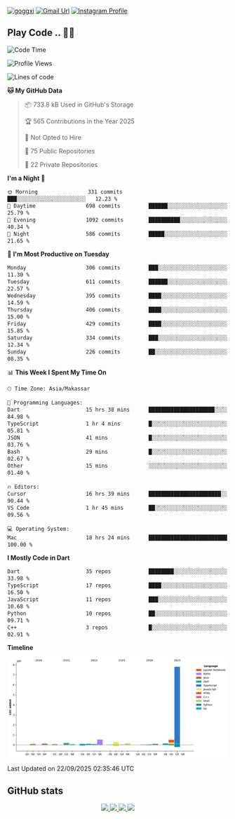 [![goggxi](https://img.shields.io/badge/Portofolio-Goggxi-orange)](https://goggxi.github.io)
[![Gmail Url](https://img.shields.io/twitter/url?label=Goggxi@gmail.com&logo=gmail&style=social&url=http%3A%2F%2Fmailto%3Acontact.Goggxi@gmail.com)](mailto:Goggxi@gmail.com) [![Instagram Profile](https://img.shields.io/twitter/url?label=moh_rifkan&logo=instagram&style=social&url=https://www.instagram.com/moh_rifkan/)](https://www.instagram.com/moh_rifkan/)

## Play Code .. 💬🚀

<!-- [![Moh Rifkan GitHub stats](https://github-readme-stats.vercel.app/api?username=goggxi&count_private=true&show_icons=true&theme=dracula&custom_title=Goggxi%20Statistic%20🚀)](https://github.com/goggxi/goggxi)

[![Top Langs](https://github-readme-stats.vercel.app/api/top-langs/?username=goggxi&langs_count=8&layout=compact&show_icons=true&theme=dracula)](https://github.com/goggxi/goggxi) -->

<!--START_SECTION:waka-->
![Code Time](http://img.shields.io/badge/Code%20Time-4%2C541%20hrs%2020%20mins-blue)

![Profile Views](http://img.shields.io/badge/Profile%20Views-1-blue)

![Lines of code](https://img.shields.io/badge/From%20Hello%20World%20I%27ve%20Written-10.3%20million%20lines%20of%20code-blue)

**🐱 My GitHub Data** 

> 📦 733.8 kB Used in GitHub's Storage 
 > 
> 🏆 565 Contributions in the Year 2025
 > 
> 🚫 Not Opted to Hire
 > 
> 📜 75 Public Repositories 
 > 
> 🔑 22 Private Repositories 
 > 
**I'm a Night 🦉** 

```text
🌞 Morning                331 commits         ███░░░░░░░░░░░░░░░░░░░░░░   12.23 % 
🌆 Daytime                698 commits         ██████░░░░░░░░░░░░░░░░░░░   25.79 % 
🌃 Evening                1092 commits        ██████████░░░░░░░░░░░░░░░   40.34 % 
🌙 Night                  586 commits         █████░░░░░░░░░░░░░░░░░░░░   21.65 % 
```
📅 **I'm Most Productive on Tuesday** 

```text
Monday                   306 commits         ███░░░░░░░░░░░░░░░░░░░░░░   11.30 % 
Tuesday                  611 commits         ██████░░░░░░░░░░░░░░░░░░░   22.57 % 
Wednesday                395 commits         ████░░░░░░░░░░░░░░░░░░░░░   14.59 % 
Thursday                 406 commits         ████░░░░░░░░░░░░░░░░░░░░░   15.00 % 
Friday                   429 commits         ████░░░░░░░░░░░░░░░░░░░░░   15.85 % 
Saturday                 334 commits         ███░░░░░░░░░░░░░░░░░░░░░░   12.34 % 
Sunday                   226 commits         ██░░░░░░░░░░░░░░░░░░░░░░░   08.35 % 
```


📊 **This Week I Spent My Time On** 

```text
🕑︎ Time Zone: Asia/Makassar

💬 Programming Languages: 
Dart                     15 hrs 38 mins      █████████████████████░░░░   84.98 % 
TypeScript               1 hr 4 mins         █░░░░░░░░░░░░░░░░░░░░░░░░   05.81 % 
JSON                     41 mins             █░░░░░░░░░░░░░░░░░░░░░░░░   03.76 % 
Bash                     29 mins             █░░░░░░░░░░░░░░░░░░░░░░░░   02.67 % 
Other                    15 mins             ░░░░░░░░░░░░░░░░░░░░░░░░░   01.40 % 

🔥 Editors: 
Cursor                   16 hrs 39 mins      ███████████████████████░░   90.44 % 
VS Code                  1 hr 45 mins        ██░░░░░░░░░░░░░░░░░░░░░░░   09.56 % 

💻 Operating System: 
Mac                      18 hrs 24 mins      █████████████████████████   100.00 % 
```

**I Mostly Code in Dart** 

```text
Dart                     35 repos            ████████░░░░░░░░░░░░░░░░░   33.98 % 
TypeScript               17 repos            ████░░░░░░░░░░░░░░░░░░░░░   16.50 % 
JavaScript               11 repos            ███░░░░░░░░░░░░░░░░░░░░░░   10.68 % 
Python                   10 repos            ██░░░░░░░░░░░░░░░░░░░░░░░   09.71 % 
C++                      3 repos             █░░░░░░░░░░░░░░░░░░░░░░░░   02.91 % 
```



**Timeline**

![Lines of Code chart](https://raw.githubusercontent.com/Goggxi/Goggxi/main/assets/bar_graph.png)


 Last Updated on 22/09/2025 02:35:46 UTC
<!--END_SECTION:waka-->

## GitHub stats

<p align="center">
  <a href="https://github.com/goggxi">
    <img src="http://github-profile-summary-cards.vercel.app/api/cards/profile-details?username=goggxi&theme=transparent" />
  </a>
  <a href="https://github.com/goggxi">
    <img src="https://github-readme-streak-stats.herokuapp.com/?user=goggxi&hide_border=true&card_width=338&theme=transparent" />
  </a>
  <a href="https://github.com/goggxi">
    <img src="http://github-profile-summary-cards.vercel.app/api/cards/stats?username=goggxi&theme=transparent" />
  </a>
  <a href="https://github.com/goggxi">
    <img src="https://github-readme-stats.vercel.app/api/top-langs/?username=goggxi&langs_count=10&exclude_repo=&hide=c,makefile,html,css,sass,nix,nunjucks,tsql,dockerfile,shell&card_width=699&hide_border=true&theme=transparent" />
  </a>
  <!-- <br/>
  <a href="https://github.com/goggxi">
    <img src="https://komarev.com/ghpvc/?username=goggxi&color=blue&style=flat" />
  </a> -->
</p>
